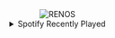 <div align="center">
<picture>
    <source media="(prefers-color-scheme: dark)" srcset="https://i.ibb.co/dkh3hnN/output-gif.gif">
    <source media="(prefers-color-scheme: light)" srcset="https://i.ibb.co/dkh3hnN/output-gif.gif">
    <img alt="RENOS" src="https://i.ibb.co/dkh3hnN/output-gif.gif">
</picture>
<details>
<summary>Spotify Recently Played</summary>
<img src="https://spotify-recently-played-readme.vercel.app/api?user=31d6d6zerc5ct6kck32na2ozsqf4&unique=1&width=400" alt="Spotify" />
</details>
</div>

<!-- Image deletion URL: https://ibb.co/yg3M3Lz/e65050785af2d840dd6fff84ec214fa3 -->
